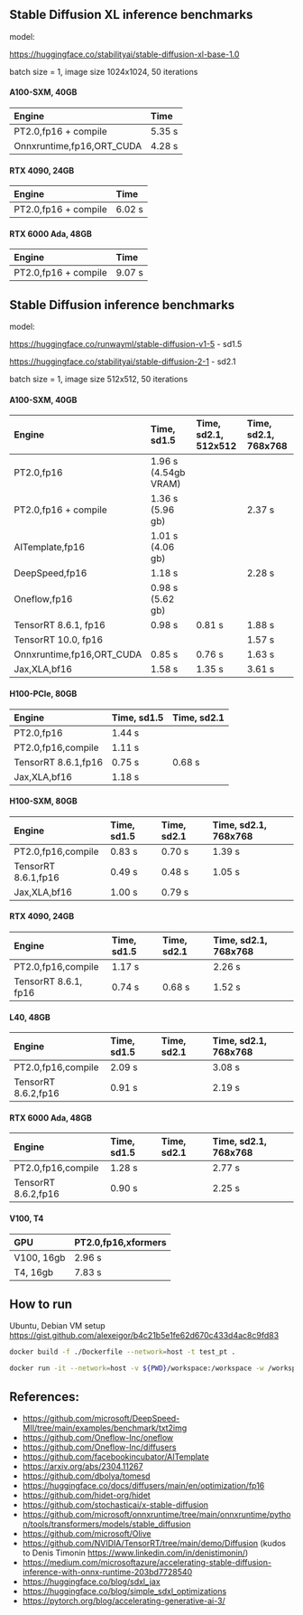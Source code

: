 ## Stable Diffusion XL inference benchmarks

model: 

https://huggingface.co/stabilityai/stable-diffusion-xl-base-1.0

batch size = 1, image size 1024x1024, 50 iterations

#### A100-SXM, 40GB
| Engine                      | Time                  | 
| :---                        | :---                  |
| PT2.0,fp16 + compile        | 5.35 s                |
| Onnxruntime,fp16,ORT_CUDA   | 4.28 s                |

#### RTX 4090, 24GB
| Engine                      | Time                  | 
| :---                        | :---                  |
| PT2.0,fp16 + compile        | 6.02 s                |

#### RTX 6000 Ada, 48GB
| Engine                      | Time                  | 
| :---                        | :---                  |
| PT2.0,fp16 + compile        | 9.07 s                |

## Stable Diffusion inference benchmarks

model: 

https://huggingface.co/runwayml/stable-diffusion-v1-5 - sd1.5

https://huggingface.co/stabilityai/stable-diffusion-2-1 - sd2.1

batch size = 1, image size 512x512, 50 iterations

#### A100-SXM, 40GB
| Engine                     | Time, sd1.5           | Time, sd2.1, 512x512  | Time, sd2.1, 768x768  | 
| :---                       | :---                  | :---                  | :---                  |
| PT2.0,fp16                 | 1.96 s (4.54gb VRAM)  |                       |                       |
| PT2.0,fp16 + compile       | 1.36 s (5.96 gb)      |                       | 2.37 s                |
| AITemplate,fp16            | 1.01 s (4.06 gb)      |                       |                       |
| DeepSpeed,fp16             | 1.18 s                |                       | 2.28 s                |
| Oneflow,fp16               | 0.98 s (5.62 gb)      |                       |                       |
| TensorRT 8.6.1, fp16       | 0.98 s                | 0.81 s                | 1.88 s                |
| TensorRT 10.0, fp16        |                       |                       | 1.57 s                |
| Onnxruntime,fp16,ORT_CUDA  | 0.85 s                | 0.76 s                | 1.63 s                |
| Jax,XLA,bf16               | 1.58 s                | 1.35 s                | 3.61 s                |

#### H100-PCIe, 80GB

| Engine                 | Time, sd1.5           | Time, sd2.1           | 
| :---                   | :---                  | :---                  |
| PT2.0,fp16             | 1.44 s                |                       |
| PT2.0,fp16,compile     | 1.11 s                |                       |
| TensorRT 8.6.1,fp16    | 0.75 s                | 0.68 s                |
| Jax,XLA,bf16           | 1.18 s                |                       |

#### H100-SXM, 80GB
| Engine                 | Time, sd1.5           | Time, sd2.1           | Time, sd2.1, 768x768  | 
| :---                   | :---                  | :---                  | :---                  |
| PT2.0,fp16,compile     | 0.83 s                | 0.70 s                | 1.39 s                |
| TensorRT 8.6.1,fp16    | 0.49 s                | 0.48 s                | 1.05 s                |
| Jax,XLA,bf16           | 1.00 s                | 0.79 s                |                       |

#### RTX 4090, 24GB
| Engine                 | Time, sd1.5           | Time, sd2.1           | Time, sd2.1, 768x768  | 
| :---                   | :---                  | :---                  | :---                  |
| PT2.0,fp16,compile     | 1.17 s                |                       | 2.26 s                |
| TensorRT 8.6.1, fp16   | 0.74 s                | 0.68 s                | 1.52 s               |

#### L40, 48GB
| Engine                 | Time, sd1.5           | Time, sd2.1           | Time, sd2.1, 768x768  | 
| :---                   | :---                  | :---                  | :---                  |
| PT2.0,fp16,compile     | 2.09 s                |                       | 3.08 s                |
| TensorRT 8.6.2,fp16    | 0.91 s                |                       | 2.19 s                |

#### RTX 6000 Ada, 48GB
| Engine                 | Time, sd1.5           | Time, sd2.1           | Time, sd2.1, 768x768  | 
| :---                   | :---                  | :---                  | :---                  |
| PT2.0,fp16,compile     | 1.28 s                |                       | 2.77 s                |
| TensorRT 8.6.2,fp16    | 0.90 s                |                       | 2.25 s                |

#### V100, T4
| GPU                    | PT2.0,fp16,xformers   | 
| :---                   | :---                  | 
| V100, 16gb             | 2.96 s                | 
| T4, 16gb               | 7.83 s                | 

## How to run
Ubuntu, Debian VM setup https://gist.github.com/alexeigor/b4c21b5e1fe62d670c433d4ac8c9fd83
```bash
docker build -f ./Dockerfile --network=host -t test_pt .
```

```bash
docker run -it --network=host -v ${PWD}/workspace:/workspace -w /workspace --gpus all --ipc=host --ulimit memlock=-1 --ulimit stack=67108864 test_engine
```

## References:
- https://github.com/microsoft/DeepSpeed-MII/tree/main/examples/benchmark/txt2img
- https://github.com/Oneflow-Inc/oneflow
- https://github.com/Oneflow-Inc/diffusers
- https://github.com/facebookincubator/AITemplate
- https://arxiv.org/abs/2304.11267
- https://github.com/dbolya/tomesd
- https://huggingface.co/docs/diffusers/main/en/optimization/fp16
- https://github.com/hidet-org/hidet
- https://github.com/stochasticai/x-stable-diffusion
- https://github.com/microsoft/onnxruntime/tree/main/onnxruntime/python/tools/transformers/models/stable_diffusion
- https://github.com/microsoft/Olive
- https://github.com/NVIDIA/TensorRT/tree/main/demo/Diffusion (kudos to Denis Timonin https://www.linkedin.com/in/denistimonin/)
- https://medium.com/microsoftazure/accelerating-stable-diffusion-inference-with-onnx-runtime-203bd7728540
- https://huggingface.co/blog/sdxl_jax
- https://huggingface.co/blog/simple_sdxl_optimizations
- https://pytorch.org/blog/accelerating-generative-ai-3/


